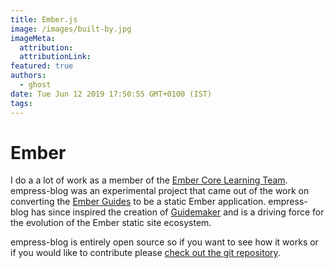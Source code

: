 ```yaml
---
title: Ember.js
image: /images/built-by.jpg
imageMeta:
  attribution:
  attributionLink:
featured: true
authors:
  - ghost
date: Tue Jun 12 2019 17:50:55 GMT+0100 (IST)
tags:
---
```


# Ember

I do a a lot of work as a member of the [Ember Core Learning Team](https://emberjs.com/team). empress-blog was an experimental project that came out of the work on converting the [Ember Guides](https://guides.emberjs.com) to be a static Ember application. empress-blog has since inspired the creation of [Guidemaker](https://github.com/empress/guidemaker) and is a driving force for the evolution of the Ember static site ecosystem.

empress-blog is entirely open source so if you want to see how it works or if you would like to contribute please [check out the git repository](https://github.com/empress/empress-blog).
